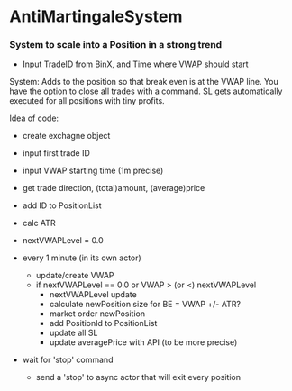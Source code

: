 # AntiMartingaleSystem

### System to scale into a Position in a strong trend
- Input TradeID from BinX, and Time where VWAP should start

System:
    Adds to the position so that break even is at the VWAP line. You have the option to close all trades with a command. 
    SL gets automatically executed for all positions with tiny profits.





Idea of code:

- create exchagne object

- input first trade ID
- input VWAP starting time (1m precise)

- get trade direction, (total)amount, (average)price
- add ID to PositionList
- calc ATR
- nextVWAPLevel = 0.0

- every 1 minute (in its own actor)
	- update/create VWAP
	- if nextVWAPLevel == 0.0 or VWAP > (or <) nextVWAPLevel
		- nextVWAPLevel update
		- calculate newPosition size for BE = VWAP +/- ATR?
		- market order newPosition
		- add PositionId to PositionList
		- update all SL
		- update averagePrice with API (to be more precise)
		
- wait for 'stop' command
	- send a 'stop' to async actor that will exit every position
